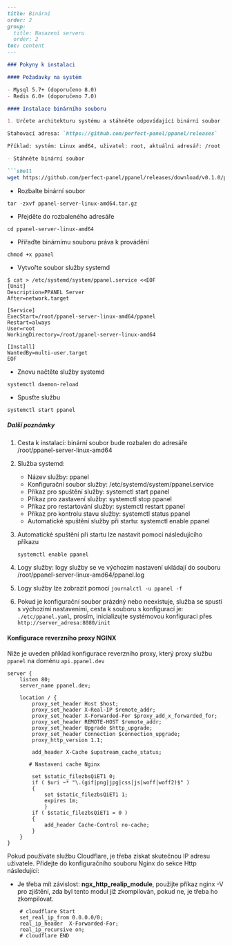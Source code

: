 ```markdown
---
title: Binární
order: 2
group: 
  title: Nasazení serveru
  order: 2
toc: content
---

### Pokyny k instalaci

#### Požadavky na systém

- Mysql 5.7+ (doporučeno 8.0)
- Redis 6.0+ (doporučeno 7.0)

#### Instalace binárního souboru

1. Určete architekturu systému a stáhněte odpovídající binární soubor

Stahovací adresa: `https://github.com/perfect-panel/ppanel/releases`

Příklad: systém: Linux amd64, uživatel: root, aktuální adresář: /root

- Stáhněte binární soubor

```shell
wget https://github.com/perfect-panel/ppanel/releases/download/v0.1.0/ppanel-server-linux-amd64.tar.gz
```

- Rozbalte binární soubor

```shell
tar -zxvf ppanel-server-linux-amd64.tar.gz
```

- Přejděte do rozbaleného adresáře

```shell
cd ppanel-server-linux-amd64
```

- Přiřaďte binárnímu souboru práva k provádění

```shell
chmod +x ppanel
```

- Vytvořte soubor služby systemd

```shell
$ cat > /etc/systemd/system/ppanel.service <<EOF
[Unit]
Description=PPANEL Server
After=network.target

[Service]
ExecStart=/root/ppanel-server-linux-amd64/ppanel
Restart=always
User=root
WorkingDirectory=/root/ppanel-server-linux-amd64

[Install]
WantedBy=multi-user.target
EOF
```

- Znovu načtěte služby systemd

```shell
systemctl daemon-reload
```

- Spusťte službu

```shell
systemctl start ppanel
```

##### Další poznámky

1. Cesta k instalaci: binární soubor bude rozbalen do adresáře /root/ppanel-server-linux-amd64

2. Služba systemd:
   - Název služby: ppanel
   - Konfigurační soubor služby: /etc/systemd/system/ppanel.service
   - Příkaz pro spuštění služby: systemctl start ppanel
   - Příkaz pro zastavení služby: systemctl stop ppanel
   - Příkaz pro restartování služby: systemctl restart ppanel
   - Příkaz pro kontrolu stavu služby: systemctl status ppanel
   - Automatické spuštění služby při startu: systemctl enable ppanel

3. Automatické spuštění při startu lze nastavit pomocí následujícího příkazu

   ```shell
   systemctl enable ppanel
   ```

4. Logy služby: logy služby se ve výchozím nastavení ukládají do souboru /root/ppanel-server-linux-amd64/ppanel.log

5. Logy služby lze zobrazit pomocí `journalctl -u ppanel -f`

6. Pokud je konfigurační soubor prázdný nebo neexistuje, služba se spustí s výchozími nastaveními, cesta k souboru s konfigurací je: `./etc/ppanel.yaml`,
   prosím, inicializujte systémovou konfiguraci přes `http://server_adresa:8080/init`

#### Konfigurace reverzního proxy NGINX

Níže je uveden příklad konfigurace reverzního proxy, který proxy službu `ppanel` na doménu `api.ppanel.dev`

```nginx
server {
    listen 80;
    server_name ppanel.dev;

    location / {
        proxy_set_header Host $host;
        proxy_set_header X-Real-IP $remote_addr;
        proxy_set_header X-Forwarded-For $proxy_add_x_forwarded_for;
        proxy_set_header REMOTE-HOST $remote_addr;
        proxy_set_header Upgrade $http_upgrade;
        proxy_set_header Connection $connection_upgrade;
        proxy_http_version 1.1;
        
        add_header X-Cache $upstream_cache_status;
        
       # Nastavení cache Nginx
       
        set $static_filezbsQiET1 0;
        if ( $uri ~* "\.(gif|png|jpg|css|js|woff|woff2)$" )
        {
            set $static_filezbsQiET1 1;
            expires 1m;
            }
        if ( $static_filezbsQiET1 = 0 )
        {
            add_header Cache-Control no-cache;
        }
    }
}
```

Pokud používáte službu Cloudflare, je třeba získat skutečnou IP adresu uživatele. Přidejte do konfiguračního souboru Nginx do sekce Http následující:

- Je třeba mít závislost: **ngx_http_realip_module**, použijte příkaz nginx -V pro zjištění, zda byl tento modul již zkompilován, pokud ne, je třeba ho zkompilovat.

```nginx
    # cloudflare Start
    set_real_ip_from 0.0.0.0/0;
    real_ip_header  X-Forwarded-For;
    real_ip_recursive on;
    # cloudflare END
```
```

